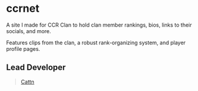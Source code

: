 # ccrnet

A site I made for CCR Clan to hold clan member rankings, bios, links to their socials, and more.

Features clips from the clan, a robust rank-organizing system, and player profile pages.

## Lead Developer
> [Cattn](https://github.com/Cattn)
